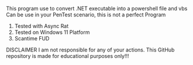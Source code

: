 This program use to convert .NET executable into a powershell file and vbs<br>
Can be use in your PenTest scenario, this is not a perfect Program<br>
1. Tested with Async Rat<br>
2. Tested on Windows 11 Platform<br>
3. Scantime FUD<br>

DISCLAIMER
I am not responsible for any of your actions. This GitHub repository is made for educational purposes only!!!

